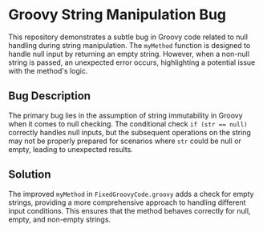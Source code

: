# Groovy String Manipulation Bug
This repository demonstrates a subtle bug in Groovy code related to null handling during string manipulation. The `myMethod` function is designed to handle null input by returning an empty string. However, when a non-null string is passed, an unexpected error occurs, highlighting a potential issue with the method's logic.

## Bug Description
The primary bug lies in the assumption of string immutability in Groovy when it comes to null checking. The conditional check `if (str == null)` correctly handles null inputs, but the subsequent operations on the string may not be properly prepared for scenarios where `str` could be null or empty, leading to unexpected results. 

## Solution
The improved `myMethod` in `FixedGroovyCode.groovy` adds a check for empty strings, providing a more comprehensive approach to handling different input conditions.  This ensures that the method behaves correctly for null, empty, and non-empty strings.
